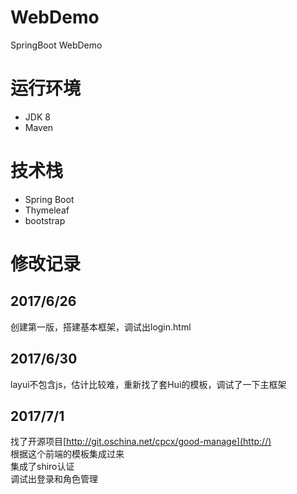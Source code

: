 # WebDemo
SpringBoot WebDemo

# 运行环境
- JDK 8
- Maven

# 技术栈
- Spring Boot
- Thymeleaf
- bootstrap

# 修改记录

## 2017/6/26
创建第一版，搭建基本框架，调试出login.html

## 2017/6/30
layui不包含js，估计比较难，重新找了套Hui的模板，调试了一下主框架

## 2017/7/1
找了开源项目[http://git.oschina.net/cpcx/good-manage](http://)  
根据这个前端的模板集成过来  
集成了shiro认证  
调试出登录和角色管理  
